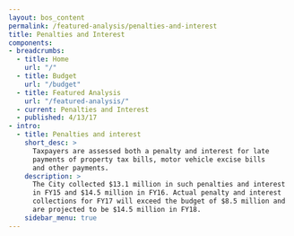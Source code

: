 ```yaml
---
layout: bos_content
permalink: /featured-analysis/penalties-and-interest
title: Penalties and Interest
components:
- breadcrumbs:
  - title: Home
    url: "/"
  - title: Budget
    url: "/budget"
  - title: Featured Analysis
    url: "/featured-analysis/"
  - current: Penalties and Interest
  - published: 4/13/17
- intro:
  - title: Penalties and interest
    short_desc: >
      Taxpayers are assessed both a penalty and interest for late 
      payments of property tax bills, motor vehicle excise bills 
      and other payments.
    description: >
      The City collected $13.1 million in such penalties and interest 
      in FY15 and $14.5 million in FY16. Actual penalty and interest 
      collections for FY17 will exceed the budget of $8.5 million and 
      are projected to be $14.5 million in FY18.
    sidebar_menu: true    
---
```

